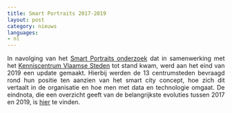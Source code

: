 ```yaml
---
title: Smart Portraits 2017-2019 
layout: post
category: nieuws
languages:
- nl
---
```


<div style="text-align: justify;margin-bottom: 1em;">
In navolging van het <a href="http://www.kenniscentrumvlaamsesteden.be/overhetkenniscentrum/Documents/Eindrapport%20Smart%20Portrait_PUBLIEK%20-%20definitief.pdf">Smart Portraits onderzoek</a> dat in samenwerking met het <a href="http://www.kenniscentrumvlaamsesteden.be">Kenniscentrum Vlaamse Steden</a> tot stand kwam, werd aan het eind van 2019 een update gemaakt. Hierbij werden de 13 centrumsteden bevraagd rond hun positie ten aanzien van het smart city concept, hoe zich dit vertaalt in de organisatie en hoe men met data en technologie omgaat. De eindnota, die een overzicht geeft van de belangrijkste evoluties tussen 2017 en 2019, is <a href="https://drive.google.com/open?id=1OdYw3P8o3nGDsKCtfOjy03I0F_0V57XF">hier</a> te vinden.
</div>

